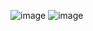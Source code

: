 ![image](https://github.com/user-attachments/assets/ba4f3060-f207-4b76-9b8e-0c4bc183e1e1)
![image](https://github.com/user-attachments/assets/b835ce58-5886-4f2d-9461-925a88056867)

